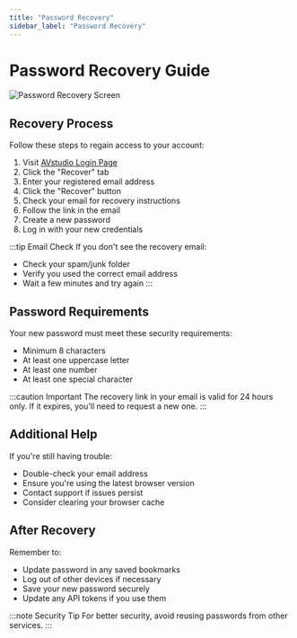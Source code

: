 ```yaml
---
title: "Password Recovery"
sidebar_label: "Password Recovery"
---
```


# Password Recovery Guide

![Password Recovery Screen](avstudio-password-recovery.png)

## Recovery Process

Follow these steps to regain access to your account:

1. Visit [AVstudio Login Page](https://avstudio.app)
2. Click the "Recover" tab
3. Enter your registered email address
4. Click the "Recover" button
5. Check your email for recovery instructions
6. Follow the link in the email
7. Create a new password
8. Log in with your new credentials

:::tip Email Check
If you don't see the recovery email:
- Check your spam/junk folder
- Verify you used the correct email address
- Wait a few minutes and try again
:::

## Password Requirements

Your new password must meet these security requirements:
- Minimum 8 characters
- At least one uppercase letter
- At least one number
- At least one special character

:::caution Important
The recovery link in your email is valid for 24 hours only. If it expires, you'll need to request a new one.
:::

## Additional Help

If you're still having trouble:
- Double-check your email address
- Ensure you're using the latest browser version
- Contact support if issues persist
- Consider clearing your browser cache

## After Recovery

Remember to:
- Update password in any saved bookmarks
- Log out of other devices if necessary
- Save your new password securely
- Update any API tokens if you use them

:::note Security Tip
For better security, avoid reusing passwords from other services.
:::